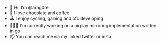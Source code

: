 - 👋 Hi, I’m @arag0re
- 🍫 I love chocolate and coffee 
- 🕹️ I enjoy cycling, gaming and ofc developing
- 👨🏼‍💻 I'm currently working on a airplay mirroring implementation written in go
- 📫 You can reach me via my linked twitter or insta 

<!---
arag0re/arag0re is a ✨ special ✨ repository because its `README.md` (this file) appears on your GitHub profile.
You can click the Preview link to take a look at your changes.
--->
